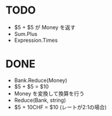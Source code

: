# TODO
* $5 + $5 が Money を返す
* Sum.Plus
* Expression.Times

# DONE
* Bank.Reduce(Money)
* $5 + $5 = $10
* Money を変換して換算を行う
* Reduce(Bank, string)
* $5 + 10CHF = $10 (レートが2:1の場合)
